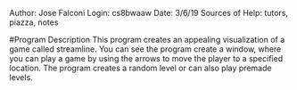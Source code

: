 Author: Jose Falconi
Login: cs8bwaaw
Date: 3/6/19
Sources of Help: tutors, piazza, notes


#Program Description
This program creates an appealing visualization of a game called streamline.
You can see the program create a window, where you can play a game by using the
arrows to move the player to a specified location. The program creates a random
level or can also play premade levels.

